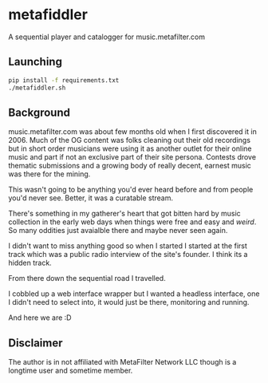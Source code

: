 # metafiddler

A sequential player and catalogger for music.metafilter.com

## Launching

```sh
pip install -f requirements.txt
./metafiddler.sh
```

## Background

music.metafilter.com was about few months old when I first discovered it in 2006.  Much of the OG content was folks cleaning out their old recordings but in short order musicians were using it as another outlet for their online music and part if not an exclusive part of their site persona.  Contests drove thematic submissions and a growing body of really decent, earnest music was there for the mining.

This wasn't going to be anything you'd ever heard before and from people you'd never see.  Better, it was a curatable stream.

There's something in my gatherer's heart that got bitten hard by music collection in the early web days when things were free and easy and _weird_.  So many oddities just avaialble there and maybe never seen again.

I didn't want to miss anything good so when I started I started at the first track which was a public radio interview of the site's founder.  I think its a hidden track.

From there down the sequential road I travelled.

I cobbled up a web interface wrapper but I wanted a headless interface, one I didn't need to select into, it would just be there, monitoring and running.

And here we are :D


## Disclaimer

The author is in not affiliated with MetaFilter Network LLC though is a longtime user and sometime member.